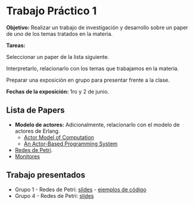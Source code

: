 # Trabajo Práctico 1

**Objetivo:** Realizar un trabajo de investigación y desarrollo sobre un paper de uno de los temas tratados en la materia.

**Tareas:**

Seleccionar un paper de la lista siguiente.

Interpretarlo, relacionarlo con los temas que trabajamos en la materia.

Preparar una exposición en grupo para presentar frente a la clase.

**Fechas de la exposición:** 1ro y 2 de junio.

## Lista de Papers

* **Modelo de actores:** Adicionalmente, relacionarlo con el modelo de actores de Erlang.
  * [Actor Model of Computation](./tp1/Actor_Model_of_Computation_1008.1459v8.pdf)
  * [An Actor-Based Programming System](./tp1/An_Actor-Based_Programming_System.pdf)
* [Redes de Petri](./tp1/IJPP.pdf).
* [Monitores](./tp1/Hoare78.pdf)

## Trabajo presentados

* Grupo 1 - Redes de Petri: [slides](./tp1/presentaciones/grupo1_Redes_de_Petri.pdf) - [ejemplos de código](./tp1/presentaciones/grupo1_ejemplos_codigo.tar.bz2)
* Grupo 4 - Redes de Petri: [slides](./tp1/presentaciones/grupo4_TP1_Redes_de_Petri.pdf)
